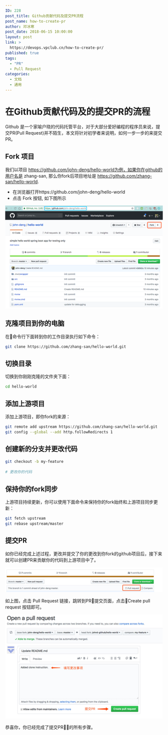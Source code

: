 ```yaml
---
ID: 228
post_title: Github贡献代码及提交PR流程
post_name: how-to-create-pr
author: 邓冰寒
post_date: 2018-06-15 10:00:00
layout: post
link: >
  https://devops.vpclub.cn/how-to-create-pr/
published: true
tags:
  - "PR"
  - Pull Request
categories:
  - 文档
  - 通用
---
```


# 在Github贡献代码及的提交PR的流程

Github 是一个家喻户晓的代码托管平台，对于大部分爱好编程的程序员来说，提交PR(Pull Request)并不陌生，本文将针对初学者来说明，如何一步一步的来提交PR。

## Fork 项目

我们以项目 https://github.com/john-deng/hello-world为例，如果你在github的用户名是 zhang-san, 那么你fork后项目地址是 https://github.com/zhang-san/hello-world.

* 在浏览器打开https://github.com/john-deng/hello-world
* 点击 Fork 按钮, 如下图所示

![fork](/images/pull-request/fork.png)

## 克隆项目到你的电脑

在命令行下面转到你的工作目录执行如下命令：

```bash
git clone https://github.com/zhang-san/hello-world.git
```

## 切换目录

切换到你刚刚克隆的文件夹下面：

```bash
cd hello-world
```

## 添加上游项目

添加上游项目，即你fork的来源：

```bash
git remote add upstream https://github.com/zhang-san/hello-world.git
git config --global --add http.followRedirects 1
```

## 创建新的分支并更改代码

```bash
git checkout -b my-feature

# 更改你的代码

```

## 保持你的fork同步

上游项目持续更新，你可以使用下面命令来保持你的fork始终和上游项目同步更新：

```bash
git fetch upstream
git rebase upstream/master
```

## 提交PR

如你已经完成上述过程，更改并提交了你的更改到你fork的github项目后，接下来就可以创建PR来贡献你的代码到上游项目中了。

![create-pr](/images/pull-request/create-pr.png)

如上图，点击 Pull Request 链接，跳转到PR提交页面，点击Create pull request 按钮即可。

![create-pr](/images/pull-request/submit-pr.png)

恭喜你，你已经完成了提交PR的所有步骤。